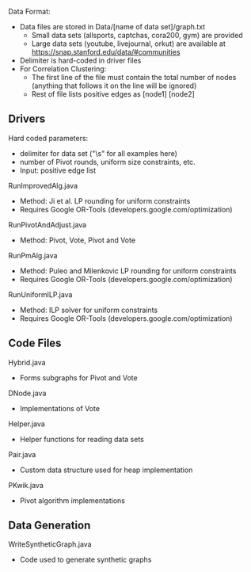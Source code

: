Data Format:
* Data files are stored in Data/[name of data set]/graph.txt
  * Small data sets (allsports, captchas, cora200, gym) are provided
  * Large data sets (youtube, livejournal, orkut) are available at https://snap.stanford.edu/data/#communities
* Delimiter is hard-coded in driver files
* For Correlation Clustering: 
  * The first line of the file must contain the total number of nodes (anything that follows it on the line will be ignored)
  * Rest of file lists positive edges as [node1] [node2]

Drivers
-------

Hard coded parameters:
* delimiter for data set ("\\s" for all examples here)
* number of Pivot rounds, uniform size constraints, etc. 
* Input: positive edge list

RunImprovedAlg.java
* Method: Ji et al. LP rounding for uniform constraints
* Requires Google OR-Tools (developers.google.com/optimization)

RunPivotAndAdjust.java
* Method: Pivot, Vote, Pivot and Vote

RunPmAlg.java
* Method: Puleo and Milenkovic LP rounding for uniform constraints
* Requires Google OR-Tools (developers.google.com/optimization)

RunUniformILP.java
* Method: ILP solver for uniform constraints
* Requires Google OR-Tools (developers.google.com/optimization)

Code Files
----------

Hybrid.java
* Forms subgraphs for Pivot and Vote

DNode.java
* Implementations of Vote

Helper.java
* Helper functions for reading data sets

Pair.java
* Custom data structure used for heap implementation

PKwik.java
* Pivot algorithm implementations

Data Generation
---------------

WriteSyntheticGraph.java
* Code used to generate synthetic graphs
